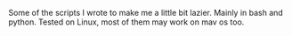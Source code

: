 Some of the scripts I wrote to make me a little bit lazier.
Mainly in bash and python.
Tested on Linux, most of them may work on mav os too.
